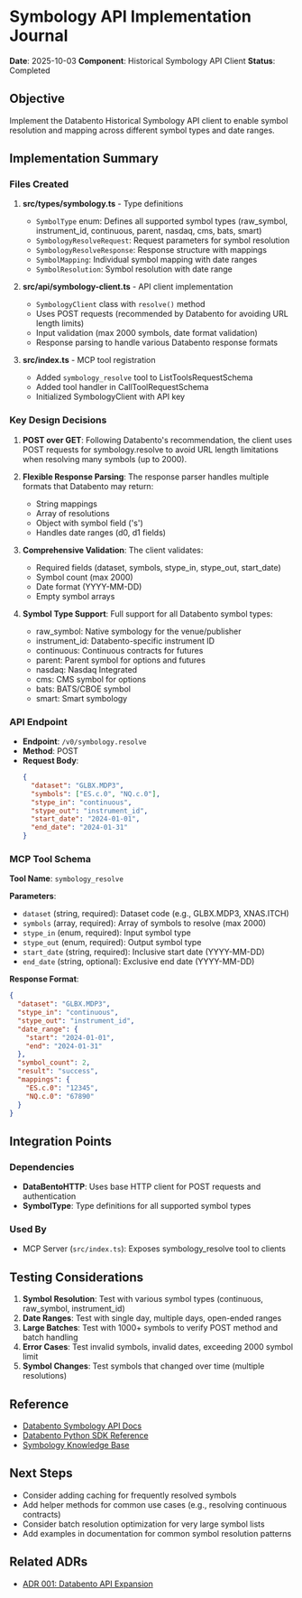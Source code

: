 # Symbology API Implementation Journal

**Date**: 2025-10-03
**Component**: Historical Symbology API Client
**Status**: Completed

## Objective

Implement the Databento Historical Symbology API client to enable symbol resolution and mapping across different symbol types and date ranges.

## Implementation Summary

### Files Created

1. **src/types/symbology.ts** - Type definitions
   - `SymbolType` enum: Defines all supported symbol types (raw_symbol, instrument_id, continuous, parent, nasdaq, cms, bats, smart)
   - `SymbologyResolveRequest`: Request parameters for symbol resolution
   - `SymbologyResolveResponse`: Response structure with mappings
   - `SymbolMapping`: Individual symbol mapping with date ranges
   - `SymbolResolution`: Symbol resolution with date range

2. **src/api/symbology-client.ts** - API client implementation
   - `SymbologyClient` class with `resolve()` method
   - Uses POST requests (recommended by Databento for avoiding URL length limits)
   - Input validation (max 2000 symbols, date format validation)
   - Response parsing to handle various Databento response formats

3. **src/index.ts** - MCP tool registration
   - Added `symbology_resolve` tool to ListToolsRequestSchema
   - Added tool handler in CallToolRequestSchema
   - Initialized SymbologyClient with API key

### Key Design Decisions

1. **POST over GET**: Following Databento's recommendation, the client uses POST requests for symbology.resolve to avoid URL length limitations when resolving many symbols (up to 2000).

2. **Flexible Response Parsing**: The response parser handles multiple formats that Databento may return:
   - String mappings
   - Array of resolutions
   - Object with symbol field ('s')
   - Handles date ranges (d0, d1 fields)

3. **Comprehensive Validation**: The client validates:
   - Required fields (dataset, symbols, stype_in, stype_out, start_date)
   - Symbol count (max 2000)
   - Date format (YYYY-MM-DD)
   - Empty symbol arrays

4. **Symbol Type Support**: Full support for all Databento symbol types:
   - raw_symbol: Native symbology for the venue/publisher
   - instrument_id: Databento-specific instrument ID
   - continuous: Continuous contracts for futures
   - parent: Parent symbol for options and futures
   - nasdaq: Nasdaq Integrated
   - cms: CMS symbol for options
   - bats: BATS/CBOE symbol
   - smart: Smart symbology

### API Endpoint

- **Endpoint**: `/v0/symbology.resolve`
- **Method**: POST
- **Request Body**:
  ```json
  {
    "dataset": "GLBX.MDP3",
    "symbols": ["ES.c.0", "NQ.c.0"],
    "stype_in": "continuous",
    "stype_out": "instrument_id",
    "start_date": "2024-01-01",
    "end_date": "2024-01-31"
  }
  ```

### MCP Tool Schema

**Tool Name**: `symbology_resolve`

**Parameters**:
- `dataset` (string, required): Dataset code (e.g., GLBX.MDP3, XNAS.ITCH)
- `symbols` (array, required): Array of symbols to resolve (max 2000)
- `stype_in` (enum, required): Input symbol type
- `stype_out` (enum, required): Output symbol type
- `start_date` (string, required): Inclusive start date (YYYY-MM-DD)
- `end_date` (string, optional): Exclusive end date (YYYY-MM-DD)

**Response Format**:
```json
{
  "dataset": "GLBX.MDP3",
  "stype_in": "continuous",
  "stype_out": "instrument_id",
  "date_range": {
    "start": "2024-01-01",
    "end": "2024-01-31"
  },
  "symbol_count": 2,
  "result": "success",
  "mappings": {
    "ES.c.0": "12345",
    "NQ.c.0": "67890"
  }
}
```

## Integration Points

### Dependencies
- **DataBentoHTTP**: Uses base HTTP client for POST requests and authentication
- **SymbolType**: Type definitions for all supported symbol types

### Used By
- MCP Server (`src/index.ts`): Exposes symbology_resolve tool to clients

## Testing Considerations

1. **Symbol Resolution**: Test with various symbol types (continuous, raw_symbol, instrument_id)
2. **Date Ranges**: Test with single day, multiple days, open-ended ranges
3. **Large Batches**: Test with 1000+ symbols to verify POST method and batch handling
4. **Error Cases**: Test invalid symbols, invalid dates, exceeding 2000 symbol limit
5. **Symbol Changes**: Test symbols that changed over time (multiple resolutions)

## Reference

- [Databento Symbology API Docs](https://databento.com/docs/api-reference-historical/symbology/resolve)
- [Databento Python SDK Reference](https://github.com/databento/databento-python/blob/main/databento/historical/api/symbology.py)
- [Symbology Knowledge Base](https://databento.com/docs/knowledge-base/symbology)

## Next Steps

- Consider adding caching for frequently resolved symbols
- Add helper methods for common use cases (e.g., resolving continuous contracts)
- Consider batch resolution optimization for very large symbol lists
- Add examples in documentation for common symbol resolution patterns

## Related ADRs

- [ADR 001: Databento API Expansion](/Users/jeremymiranda/Dev/databento-mcp-server/docs/adrs/001-databento-api-expansion.md)
